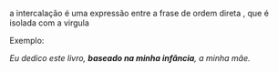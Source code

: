 a intercalação é uma expressão entre a frase de ordem direta , que é isolada com a virgula

Exemplo:

_Eu dedico este livro, **baseado na minha infância**, a minha mãe._